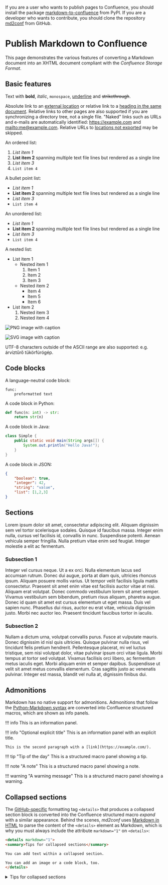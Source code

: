 <!-- confluence-page-id: 85668266616 -->

If you are a user who wants to publish pages to Confluence, you should install the package [markdown-to-confluence](https://pypi.org/project/markdown-to-confluence/) from PyPI. If you are a developer who wants to contribute, you should clone the repository [md2conf](https://github.com/hunyadi/md2conf) from GitHub.

# Publish Markdown to Confluence

This page demonstrates the various features of converting a Markdown document into an XHTML document compliant with the *Confluence Storage Format*.

## Basic features

Text with **bold**, *italic*, `monospace`, <ins>underline</ins> and ~~strikethrough~~.

Absolute link to an [external location](http://example.com/) or relative link to a [heading in the same document](#Basic-features). Relative links to other pages are also supported if you are synchronizing a directory tree, not a single file. "Naked" links such as URLs and e-mails are automatically identified: <https://example.com> and <mailto:me@example.com>. Relative URLs to [locations not exported](missing.md) may be skipped.

An ordered list:

1. *List item 1*
2. **List item 2**
spanning multiple text file lines but rendered as a single line
3. _List item 3_
4. `List item 4`

A bullet point list:

* *List item 1*
* **List item 2**
spanning multiple text file lines but rendered as a single line
* _List item 3_
* `List item 4`

An unordered list:

- *List item 1*
- **List item 2**
spanning multiple text file lines but rendered as a single line
- _List item 3_
- `List item 4`

A nested list:

* List item 1
    * Nested item 1
        1. Item 1
        2. Item 2
        3. Item 3
    * Nested item 2
        - Item 4
        - Item 5
        - Item 6
* List item 2
    1. Nested item 3
    2. Nested item 4

![PNG image with caption](figure/interoperability.png)

![SVG image with caption](figure/interoperability.svg)

UTF-8 characters outside of the ASCII range are also supported: e.g. árvíztűrő tükörfúrógép.

## Code blocks

A language-neutral code block:
```
func:
    preformatted text
```

A code block in Python:
```python
def func(n: int) -> str:
    return str(n)
```

A code block in Java:
```java
class Simple {
    public static void main(String args[]) {
        System.out.println("Hello Java!");
    }
}
```

A code block in JSON:
```json
{
    "boolean": true,
    "integer": 42,
    "string": "value",
    "list": [1,2,3]
}
```

## Sections

Lorem ipsum dolor sit amet, consectetur adipiscing elit. Aliquam dignissim sem vel tortor scelerisque sodales. Quisque id faucibus massa. Integer enim nulla, cursus vel facilisis id, convallis in nunc. Suspendisse potenti. Aenean vehicula semper fringilla. Nulla pretium vitae enim sed feugiat. Integer molestie a elit ac fermentum.

### Subsection 1

Integer vel cursus neque. Ut a ex orci. Nulla elementum lacus sed accumsan rutrum. Donec dui augue, porta at diam quis, ultricies rhoncus ipsum. Aliquam posuere mollis varius. Ut tempor velit facilisis ligula mattis consectetur. Praesent sit amet enim vitae est facilisis auctor vitae at nisi. Aliquam erat volutpat. Donec commodo vestibulum lorem sit amet semper. Vivamus vestibulum sem bibendum, pretium risus aliquam, pharetra augue. Donec id quam sit amet est cursus elementum ut eget massa. Duis vel sapien nunc. Phasellus dui risus, auctor eu erat vitae, vehicula dignissim justo. Morbi nec auctor leo. Praesent tincidunt faucibus tortor in iaculis.

### Subsection 2

Nullam a dictum urna, volutpat convallis purus. Fusce at vulputate mauris. Donec dignissim id nisl quis ultricies.
Quisque pulvinar nulla risus, vel tincidunt felis pretium hendrerit. Pellentesque placerat, mi vel luctus tristique,
sem nisi volutpat dolor, vitae pulvinar ipsum orci vitae ligula. Morbi tempus at tortor sed volutpat. Vivamus
facilisis orci libero, ac fermentum metus iaculis eget. Morbi aliquam enim et semper dapibus. Suspendisse ut velit sit
amet metus convallis elementum. Cras sagittis justo ac venenatis pulvinar. Integer est massa, blandit vel nulla at,
dignissim finibus dui.

## Admonitions

Markdown has no native support for admonitions. Admonitions that follow the [Python-Markdown syntax](https://python-markdown.github.io/extensions/admonition/) are converted into Confluence structured macros, which are shown as info panels.

!!! info
    This is an information panel.

!!! info "Optional explicit title"
    This is an information panel with an explicit title.

    This is the second paragraph with a [link](https://example.com/).

!!! tip "Tip of the day"
    This is a structured macro panel showing a tip.

!!! note "A note"
    This is a structured macro panel showing a note.

!!! warning "A warning message"
    This is a structured macro panel showing a warning.

## Collapsed sections

The [GitHub-specific](https://docs.github.com/en/get-started/writing-on-github/working-with-advanced-formatting/organizing-information-with-collapsed-sections) formatting tag `<details>` that produces a collapsed section block is converted into the Confluence structured macro *expand* with a similar appearance. Behind the scenes, *md2conf* uses [Markdown in HTML](https://python-markdown.github.io/extensions/md_in_html/) to parse the content of the `<details>` element as Markdown, which is why you must always include the attribute `markdown="1"` on `<details>`:

```markdown
<details markdown="1">
<summary>Tips for collapsed sections</summary>

You can add text within a collapsed section.

You can add an image or a code block, too.
</details>
```

<details markdown="1">
<summary>Tips for collapsed sections</summary>

You can add text within a collapsed section.

You can add an image or a code block, too.

```ruby
puts "Hello World"
```
</details>
